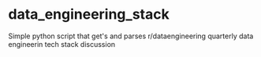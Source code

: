 # data_engineering_stack
Simple python script that get's and parses r/dataengineering quarterly data engineerin tech stack discussion
